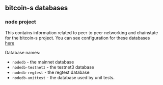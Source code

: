 ## bitcoin-s databases

### node project

This contains information related to peer to peer networking and chainstate for the bitcoin-s project. You can see configuration for these databases [here](../node/src/main/resources/reference.conf)

Database names: 

- `nodedb` - the mainnet database
- `nodedb-testnet3` - the testnet3 database
- `nodedb-regtest` - the regtest database
- `nodedb-unittest` - the database used by unit tests. 

